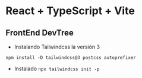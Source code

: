 # React + TypeScript + Vite
## FrontEnd DevTree

- Instalando Tailwindcss la versión 3
````
npm install -D tailwindcss@3 postcss autoprefixer
````
- Instalado ``npx tailwindcss init -p``
